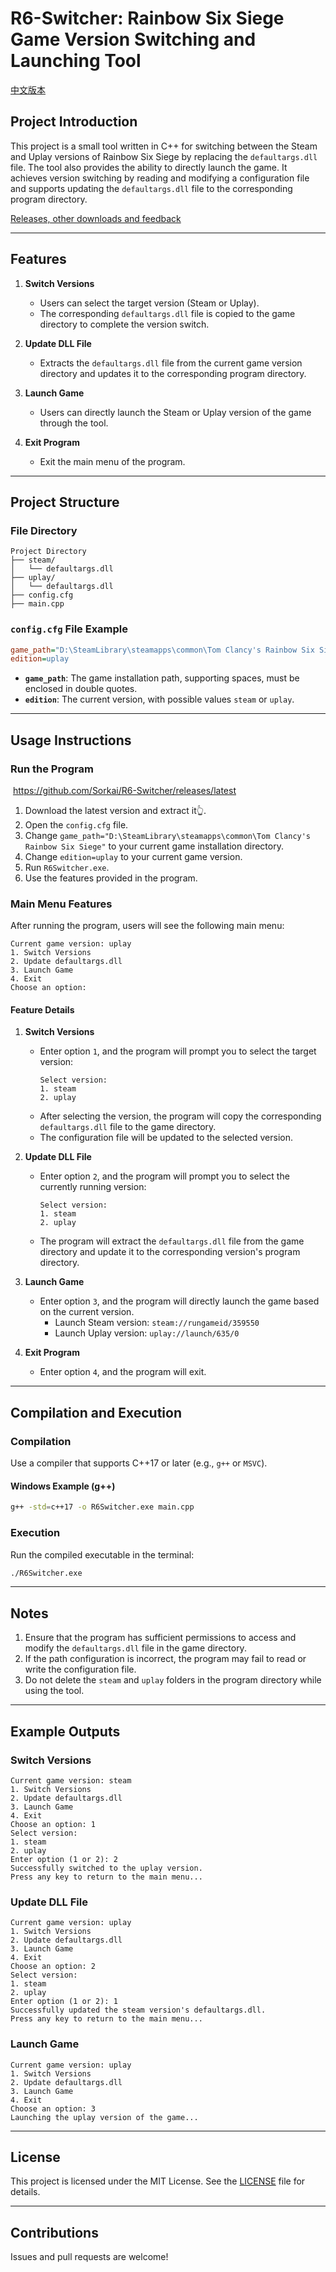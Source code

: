 # R6-Switcher: Rainbow Six Siege Game Version Switching and Launching Tool

[中文版本](README.md)

## Project Introduction
This project is a small tool written in C++ for switching between the Steam and Uplay versions of Rainbow Six Siege by replacing the `defaultargs.dll` file. The tool also provides the ability to directly launch the game. It achieves version switching by reading and modifying a configuration file and supports updating the `defaultargs.dll` file to the corresponding program directory.

[Releases, other downloads and feedback](https://www.sorkai.com/?p=228)

---

## Features

1. **Switch Versions**
   - Users can select the target version (Steam or Uplay).
   - The corresponding `defaultargs.dll` file is copied to the game directory to complete the version switch.

2. **Update DLL File**
   - Extracts the `defaultargs.dll` file from the current game version directory and updates it to the corresponding program directory.

3. **Launch Game**
   - Users can directly launch the Steam or Uplay version of the game through the tool.

4. **Exit Program**
   - Exit the main menu of the program.

---

## Project Structure

### File Directory
```
Project Directory
├── steam/
│   └── defaultargs.dll
├── uplay/
│   └── defaultargs.dll
├── config.cfg
├── main.cpp
```

### `config.cfg` File Example
```cfg
game_path="D:\SteamLibrary\steamapps\common\Tom Clancy's Rainbow Six Siege"
edition=uplay
```
- **`game_path`**: The game installation path, supporting spaces, must be enclosed in double quotes.
- **`edition`**: The current version, with possible values `steam` or `uplay`.

---

## Usage Instructions

### Run the Program

​	https://github.com/Sorkai/R6-Switcher/releases/latest

1. Download the latest version and extract it👆.
2. Open the `config.cfg` file.
3. Change `game_path="D:\SteamLibrary\steamapps\common\Tom Clancy's Rainbow Six Siege"` to your current game installation directory.
4. Change `edition=uplay` to your current game version.
5. Run `R6Switcher.exe`.
6. Use the features provided in the program.

### Main Menu Features
After running the program, users will see the following main menu:

```
Current game version: uplay
1. Switch Versions
2. Update defaultargs.dll
3. Launch Game
4. Exit
Choose an option:
```

#### Feature Details
1. **Switch Versions**
   - Enter option `1`, and the program will prompt you to select the target version:
     ```
     Select version:
     1. steam
     2. uplay
     ```
   - After selecting the version, the program will copy the corresponding `defaultargs.dll` file to the game directory.
   - The configuration file will be updated to the selected version.

2. **Update DLL File**
   - Enter option `2`, and the program will prompt you to select the currently running version:
     ```
     Select version:
     1. steam
     2. uplay
     ```
   - The program will extract the `defaultargs.dll` file from the game directory and update it to the corresponding version's program directory.

3. **Launch Game**
   - Enter option `3`, and the program will directly launch the game based on the current version.
     - Launch Steam version: `steam://rungameid/359550`
     - Launch Uplay version: `uplay://launch/635/0`

4. **Exit Program**
   - Enter option `4`, and the program will exit.

---

## Compilation and Execution

### Compilation
Use a compiler that supports C++17 or later (e.g., `g++` or `MSVC`).

#### Windows Example (g++)
```bash
g++ -std=c++17 -o R6Switcher.exe main.cpp
```

### Execution
Run the compiled executable in the terminal:
```bash
./R6Switcher.exe
```

---

## Notes
1. Ensure that the program has sufficient permissions to access and modify the `defaultargs.dll` file in the game directory.
2. If the path configuration is incorrect, the program may fail to read or write the configuration file.
3. Do not delete the `steam` and `uplay` folders in the program directory while using the tool.

---

## Example Outputs
### Switch Versions
```
Current game version: steam
1. Switch Versions
2. Update defaultargs.dll
3. Launch Game
4. Exit
Choose an option: 1
Select version:
1. steam
2. uplay
Enter option (1 or 2): 2
Successfully switched to the uplay version.
Press any key to return to the main menu...
```

### Update DLL File
```
Current game version: uplay
1. Switch Versions
2. Update defaultargs.dll
3. Launch Game
4. Exit
Choose an option: 2
Select version:
1. steam
2. uplay
Enter option (1 or 2): 1
Successfully updated the steam version's defaultargs.dll.
Press any key to return to the main menu...
```

### Launch Game
```
Current game version: uplay
1. Switch Versions
2. Update defaultargs.dll
3. Launch Game
4. Exit
Choose an option: 3
Launching the uplay version of the game...
```

---

## License
This project is licensed under the MIT License. See the [LICENSE](LICENSE) file for details.

---

## Contributions
Issues and pull requests are welcome!

